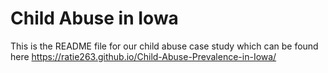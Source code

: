 # Child Abuse in Iowa

This is the README file for our child abuse case study which can be found here https://ratie263.github.io/Child-Abuse-Prevalence-in-Iowa/
